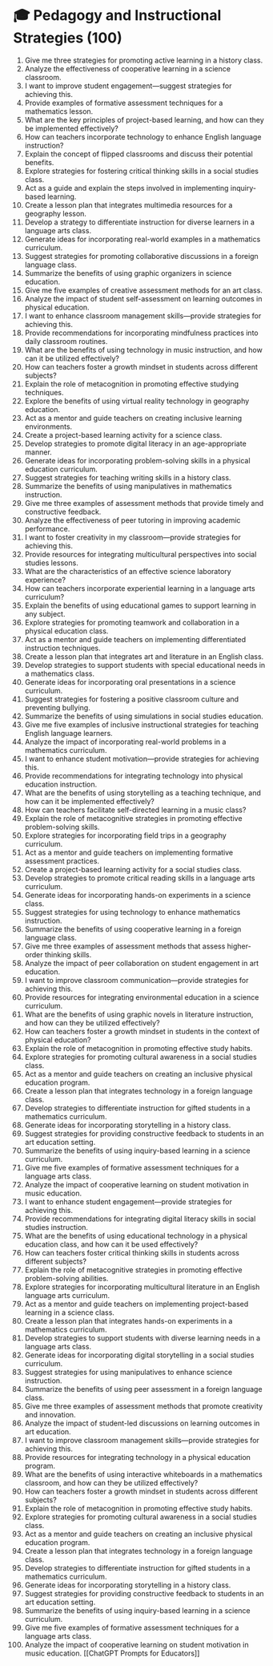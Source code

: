 ---
---

# 🎓 Pedagogy and Instructional Strategies (100)

1. Give me three strategies for promoting active learning in a history class.
2. Analyze the effectiveness of cooperative learning in a science classroom.
3. I want to improve student engagement—suggest strategies for achieving this.
4. Provide examples of formative assessment techniques for a mathematics lesson.
5. What are the key principles of project-based learning, and how can they be implemented effectively?
6. How can teachers incorporate technology to enhance English language instruction?
7. Explain the concept of flipped classrooms and discuss their potential benefits.
8. Explore strategies for fostering critical thinking skills in a social studies class.
9. Act as a guide and explain the steps involved in implementing inquiry-based learning.
10. Create a lesson plan that integrates multimedia resources for a geography lesson.
11. Develop a strategy to differentiate instruction for diverse learners in a language arts class.
12. Generate ideas for incorporating real-world examples in a mathematics curriculum.
13. Suggest strategies for promoting collaborative discussions in a foreign language class.
14. Summarize the benefits of using graphic organizers in science education.
15. Give me five examples of creative assessment methods for an art class.
16. Analyze the impact of student self-assessment on learning outcomes in physical education.
17. I want to enhance classroom management skills—provide strategies for achieving this.
18. Provide recommendations for incorporating mindfulness practices into daily classroom routines.
19. What are the benefits of using technology in music instruction, and how can it be utilized effectively?
20. How can teachers foster a growth mindset in students across different subjects?
21. Explain the role of metacognition in promoting effective studying techniques.
22. Explore the benefits of using virtual reality technology in geography education.
23. Act as a mentor and guide teachers on creating inclusive learning environments.
24. Create a project-based learning activity for a science class.
25. Develop strategies to promote digital literacy in an age-appropriate manner.
26. Generate ideas for incorporating problem-solving skills in a physical education curriculum.
27. Suggest strategies for teaching writing skills in a history class.
28. Summarize the benefits of using manipulatives in mathematics instruction.
29. Give me three examples of assessment methods that provide timely and constructive feedback.
30. Analyze the effectiveness of peer tutoring in improving academic performance.
31. I want to foster creativity in my classroom—provide strategies for achieving this.
32. Provide resources for integrating multicultural perspectives into social studies lessons.
33. What are the characteristics of an effective science laboratory experience?
34. How can teachers incorporate experiential learning in a language arts curriculum?
35. Explain the benefits of using educational games to support learning in any subject.
36. Explore strategies for promoting teamwork and collaboration in a physical education class.
37. Act as a mentor and guide teachers on implementing differentiated instruction techniques.
38. Create a lesson plan that integrates art and literature in an English class.
39. Develop strategies to support students with special educational needs in a mathematics class.
40. Generate ideas for incorporating oral presentations in a science curriculum.
41. Suggest strategies for fostering a positive classroom culture and preventing bullying.
42. Summarize the benefits of using simulations in social studies education.
43. Give me five examples of inclusive instructional strategies for teaching English language learners.
44. Analyze the impact of incorporating real-world problems in a mathematics curriculum.
45. I want to enhance student motivation—provide strategies for achieving this.
46. Provide recommendations for integrating technology into physical education instruction.
47. What are the benefits of using storytelling as a teaching technique, and how can it be implemented effectively?
48. How can teachers facilitate self-directed learning in a music class?
49. Explain the role of metacognitive strategies in promoting effective problem-solving skills.
50. Explore strategies for incorporating field trips in a geography curriculum.
51. Act as a mentor and guide teachers on implementing formative assessment practices.
52. Create a project-based learning activity for a social studies class.
53. Develop strategies to promote critical reading skills in a language arts curriculum.
54. Generate ideas for incorporating hands-on experiments in a science class.
55. Suggest strategies for using technology to enhance mathematics instruction.
56. Summarize the benefits of using cooperative learning in a foreign language class.
57. Give me three examples of assessment methods that assess higher-order thinking skills.
58. Analyze the impact of peer collaboration on student engagement in art education.
59. I want to improve classroom communication—provide strategies for achieving this.
60. Provide resources for integrating environmental education in a science curriculum.
61. What are the benefits of using graphic novels in literature instruction, and how can they be utilized effectively?
62. How can teachers foster a growth mindset in students in the context of physical education?
63. Explain the role of metacognition in promoting effective study habits.
64. Explore strategies for promoting cultural awareness in a social studies class.
65. Act as a mentor and guide teachers on creating an inclusive physical education program.
66. Create a lesson plan that integrates technology in a foreign language class.
67. Develop strategies to differentiate instruction for gifted students in a mathematics curriculum.
68. Generate ideas for incorporating storytelling in a history class.
69. Suggest strategies for providing constructive feedback to students in an art education setting.
70. Summarize the benefits of using inquiry-based learning in a science curriculum.
71. Give me five examples of formative assessment techniques for a language arts class.
72. Analyze the impact of cooperative learning on student motivation in music education.
73. I want to enhance student engagement—provide strategies for achieving this.
74. Provide recommendations for integrating digital literacy skills in social studies instruction.
75. What are the benefits of using educational technology in a physical education class, and how can it be used effectively?
76. How can teachers foster critical thinking skills in students across different subjects?
77. Explain the role of metacognitive strategies in promoting effective problem-solving abilities.
78. Explore strategies for incorporating multicultural literature in an English language arts curriculum.
79. Act as a mentor and guide teachers on implementing project-based learning in a science class.
80. Create a lesson plan that integrates hands-on experiments in a mathematics curriculum.
81. Develop strategies to support students with diverse learning needs in a language arts class.
82. Generate ideas for incorporating digital storytelling in a social studies curriculum.
83. Suggest strategies for using manipulatives to enhance science instruction.
84. Summarize the benefits of using peer assessment in a foreign language class.
85. Give me three examples of assessment methods that promote creativity and innovation.
86. Analyze the impact of student-led discussions on learning outcomes in art education.
87. I want to improve classroom management skills—provide strategies for achieving this.
88. Provide resources for integrating technology in a physical education program.
89. What are the benefits of using interactive whiteboards in a mathematics classroom, and how can they be utilized effectively?
90. How can teachers foster a growth mindset in students across different subjects?
91. Explain the role of metacognition in promoting effective study habits.
92. Explore strategies for promoting cultural awareness in a social studies class.
93. Act as a mentor and guide teachers on creating an inclusive physical education program.
94. Create a lesson plan that integrates technology in a foreign language class.
95. Develop strategies to differentiate instruction for gifted students in a mathematics curriculum.
96. Generate ideas for incorporating storytelling in a history class.
97. Suggest strategies for providing constructive feedback to students in an art education setting.
98. Summarize the benefits of using inquiry-based learning in a science curriculum.
99. Give me five examples of formative assessment techniques for a language arts class.
100. Analyze the impact of cooperative learning on student motivation in music education.
[[ChatGPT Prompts for Educators]]